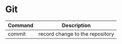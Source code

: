 # Git

| Command | Description                     |
| :------ | ------------------------------- |
| commit  | record change to the repository |
